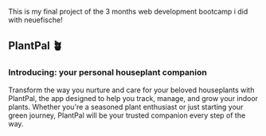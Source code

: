 
This is my final project of the 3 months web development bootcamp i did with neuefische! 

## PlantPal 🪴

### Introducing: your personal houseplant companion 
Transform the way you nurture and care for your beloved houseplants with PlantPal, the app designed to help you track, 
manage, and grow your indoor plants. Whether you're a seasoned plant enthusiast or just starting your green journey, 
PlantPal will be your trusted companion every step of the way.
